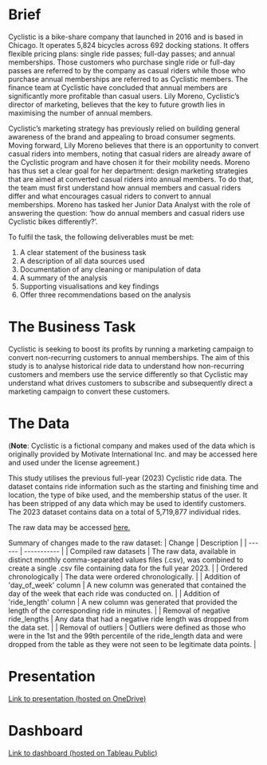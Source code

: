 # Brief

Cyclistic is a bike-share company that launched in 2016 and is based in Chicago. It operates 5,824 bicycles across 692 docking stations. It offers flexible pricing plans: single ride passes; full-day passes; and annual memberships. Those customers who purchase single ride or full-day passes are referred to by the company as casual riders while those who purchase annual memberships are referred to as Cyclistic members. The finance team at Cyclistic have concluded that annual members are significantly more profitable than casual users. Lily Moreno, Cyclistic’s director of marketing, believes that the key to future growth lies in maximising the number of annual members.

Cyclistic’s marketing strategy has previously relied on building general awareness of the brand and appealing to broad consumer segments. Moving forward, Lily Moreno believes that there is an opportunity to convert casual riders into members, noting that casual riders are already aware of the Cyclistic program and have chosen it for their mobility needs. Moreno has thus set a clear goal for her department: design marketing strategies that are aimed at converted casual riders into annual members. To do that, the team must first understand how annual members and casual riders differ and what encourages casual riders to convert to annual memberships. Moreno has tasked her Junior Data Analyst with the role of answering the question: ‘how do annual members and casual riders use Cyclistic bikes differently?’. 

To fulfil the task, the following deliverables must be met: 
1.	A clear statement of the business task
2.	A description of all data sources used
3.	Documentation of any cleaning or manipulation of data
4.	A summary of the analysis
5.	Supporting visualisations and key findings 
6.	Offer three recommendations based on the analysis
   
# The Business Task

Cyclistic is seeking to boost its profits by running a marketing campaign to convert non-recurring customers to annual memberships. The aim of this study is to analyse historical ride data to understand how non-recurring customers and members use the service differently so that Cyclistic may understand what drives customers to subscribe and subsequently direct a marketing campaign to convert these customers. 

# The Data

(**Note**: Cyclistic is a fictional company and makes used of the data which is originally provided by Motivate International Inc. and may be accessed here and used under the license agreement.) 

This study utilises the previous full-year (2023) Cyclistic ride data. The dataset contains ride information such as the starting and finishing time and location, the type of bike used, and the membership status of the user. It has been stripped of any data which may be used to identify customers. The 2023 dataset contains data on a total of 5,719,877 individual rides.

The raw data may be accessed [here.](https://divvy-tripdata.s3.amazonaws.com/index.html)

Summary of changes made to the raw dataset: 
| Change | Description |
| ------ | ----------- | 
| Compiled raw datasets | The raw data, available in distinct monthly comma-separated values files (.csv), was combined to create a single .csv file containing data for the full year 2023. |
| Ordered chronologically | The data were ordered chronologically. |
| Addition of 'day_of_week' column | A new column was generated that contained the day of the week that each ride was conducted on. | 
| Addition of 'ride_length' column | A new column was generated that provided the length of the corresponding ride in minutes. |
| Removal of negative ride_lengths | Any data that had a negative ride length was dropped from the data set. |
| Removal of outliers | Outliers were defined as those who were in the 1st and the 99th percentile of the ride_length data and were dropped from the table as they were not seen to be legitimate data points. |

# Presentation
[Link to presentation (hosted on OneDrive)](https://1drv.ms/p/s!AsJSX1V3eGPe9wGpaJEe8EyyUJV4?e=mSLxwV)
# Dashboard
[Link to dashboard (hosted on Tableau Public)](https://public.tableau.com/views/Cyclistic_17165555896180/FinalDash?:language=en-US&publish=yes&:sid=&:display_count=n&:origin=viz_share_link)

